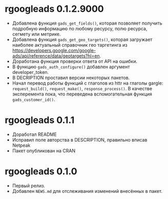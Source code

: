 # rgoogleads 0.1.2.9000

* Добавлена функция `gads_get_fields()`, которая позволяет получить подробную информацию по любому ресурсу, полю ресурса, сегмету или метрике.
* Добавлена функция `gads_get_geo_targets()`, которая загружает наиболее актуальный справочник гео таргетинга из https://developers.google.com/google-ads/api/reference/data/geotargets?hl=en.
* Доработана функция проверки ответа от API на ошибки.
* В функцию `gads_auth_configure()` добавлен аргумент developer_token.
* В DECRIPTION проставил версии некоторых пакетов.
* Начал перевод работы функций с глаголов из httr на глаголы gargle: `request_build()`, `request_make()`, `response_process()`. В качестве эксперемента пока, что переведена вспомогательная функция `gads_customer_id()`.

# rgoogleads 0.1.1

* Доработал README
* Исправил поле авторства в DESCRIPTION, правильно вписав Netpeak
* Пакет опубликован на CRAN

# rgoogleads 0.1.0

* Первый релиз.
* Добавлен `NEWS.md` для отслеживания изменений внесённых в пакет.
